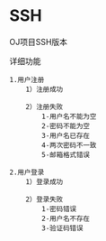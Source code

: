 # SSH
OJ项目SSH版本

详细功能

	1.用户注册
		1）注册成功
		
		2）注册失败
			1-用户名不能为空
			2-密码不能为空
			3-用户名已存在
			4-两次密码不一致
			5-邮箱格式错误
   	 
	2.用户登录
		1）登录成功
		
		2）登录失败
			1-密码错误
			2-用户名不存在
			3-验证码错误

